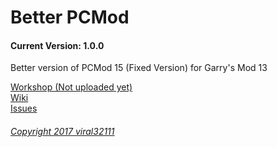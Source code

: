 Better PCMod
==========
#### Current Version: 1.0.0

Better version of PCMod 15 (Fixed Version) for Garry's Mod 13

[Workshop (Not uploaded yet)](http://steamcommunity.com)  
[Wiki](https://github.com/viral32111/betterpcmod/wiki)  
[Issues](https://github.com/viral32111/betterpcmod/issues)  

###### [Copyright 2017 viral32111](https://github.com/viral32111/betterpcmod/blob/master/LICENCE)
